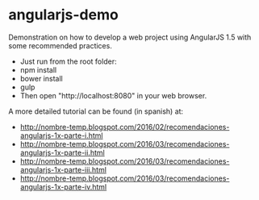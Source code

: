 # angularjs-demo
Demonstration on how to develop a web project using AngularJS 1.5 with some recommended practices.

- Just run from the root folder:
 - npm install
 - bower install
 - gulp
- Then open "http://localhost:8080" in your web browser.

A more detailed tutorial can be found (in spanish) at:
- http://nombre-temp.blogspot.com/2016/02/recomendaciones-angularjs-1x-parte-i.html
- http://nombre-temp.blogspot.com/2016/03/recomendaciones-angularjs-1x-parte-ii.html
- http://nombre-temp.blogspot.com/2016/03/recomendaciones-angularjs-1x-parte-iii.html
- http://nombre-temp.blogspot.com/2016/03/recomendaciones-angularjs-1x-parte-iv.html
